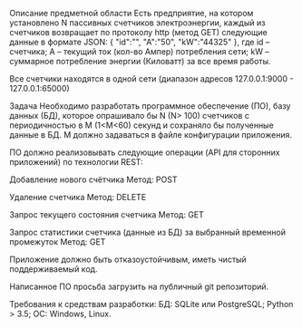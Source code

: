Описание предметной области
Есть предприятие, на котором установлено N пассивных счетчиков электроэнергии, каждый из счетчиков
возвращает по протоколу http (метод GET) следующие данные в формате JSON: {
    "id":"<id>",
    "A":"50",
    "kW":"44325"
}, где
id – счетчика;
A – текущий ток (кол-во Ампер) потребления сети;
kW – суммарное потребление энергии (Киловатт) за все время работы.

Все счетчики находятся в одной сети (диапазон адресов 127.0.0.1:9000 - 127.0.0.1:65000)

Задача
Необходимо разработать программное обеспечение (ПО), базу данных (БД), которое опрашивало бы N
(N> 100) счетчиков с периодичностью в M (1<M<60) секунд и сохраняло бы полученные данные в БД. M должно
задаваться в файле конфигурации приложения.

ПО должно реализовывать следующие операции (API для сторонних приложений) по технологии REST:

Добавление нового счётчика
Метод: POST

Удаление счетчика
Метод: DELETE

Запрос текущего состояния счетчика
Метод: GET

Запрос статистики счетчика (данные из БД) за выбранный временной промежуток
Метод: GET

Приложение должно быть отказоустойчивым, иметь чистый поддерживаемый код.

Написанное ПО просьба
загрузить на публичный git репозиторий.

Требования к средствам разработки:
БД: SQLite или PostgreSQL;
Python > 3.5;
OC: Windows, Linux.
